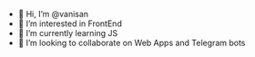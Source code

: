 - 👋 Hi, I’m @vanisan
- 👀 I’m interested in FrontEnd
- 🌱 I’m currently learning JS
- 💞️ I’m looking to collaborate on Web Apps and Telegram bots


